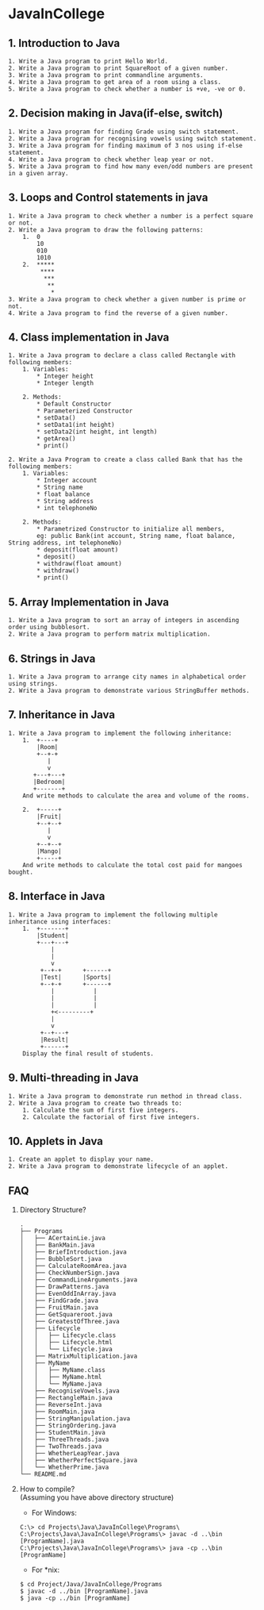 # JavaInCollege

## 1. Introduction to Java 
    1. Write a Java program to print Hello World.
    2. Write a Java program to print SquareRoot of a given number.
    3. Write a Java program to print commandline arguments.
    4. Write a Java program to get area of a room using a class.
    5. Write a Java program to check whether a number is +ve, -ve or 0.

## 2. Decision making in Java(if-else, switch) 
    1. Write a Java program for finding Grade using switch statement.
    2. Write a Java program for recognising vowels using switch statement.
    3. Write a Java program for finding maximum of 3 nos using if-else statement.
    4. Write a Java program to check whether leap year or not.
    5. Write a Java program to find how many even/odd numbers are present in a given array.

## 3. Loops and Control statements in java 
    1. Write a Java program to check whether a number is a perfect square or not.
    2. Write a Java program to draw the following patterns:
        1.  0
            10
            010
            1010
        2.  *****
             ****
              ***
               **
                *
    3. Write a Java program to check whether a given number is prime or not.
    4. Write a Java program to find the reverse of a given number.

## 4. Class implementation in Java 
    1. Write a Java program to declare a class called Rectangle with following members:
        1. Variables:   
            * Integer height
            * Integer length 

        2. Methods:
            * Default Constructor
            * Parameterized Constructor
            * setData()
            * setData1(int height)
            * setData2(int height, int length)
            * getArea()
            * print()

    2. Write a Java Program to create a class called Bank that has the following members:
        1. Variables:
            * Integer account
            * String name
            * float balance
            * String address
            * int telephoneNo

        2. Methods:
            * Parametrized Constructor to initialize all members,
            eg: public Bank(int account, String name, float balance, String address, int telephoneNo)
            * deposit(float amount)
            * deposit()
            * withdraw(float amount)
            * withdraw()
            * print()

## 5. Array Implementation in Java 
    1. Write a Java program to sort an array of integers in ascending order using bubblesort.
    2. Write a Java program to perform matrix multiplication.

## 6. Strings in Java 
    1. Write a Java program to arrange city names in alphabetical order using strings. 
    2. Write a Java program to demonstrate various StringBuffer methods.

## 7. Inheritance  in Java 
    1. Write a Java program to implement the following inheritance: 
        1.  +----+
            |Room|
            +--+-+
               |
               v
           +---+---+
           |Bedroom|
           +-------+
        And write methods to calculate the area and volume of the rooms.
        
        2.  +-----+
            |Fruit|
            +--+--+
               |
               v
            +--+--+
            |Mango|
            +-----+
        And write methods to calculate the total cost paid for mangoes bought.

## 8. Interface in Java 
    1. Write a Java program to implement the following multiple inheritance using interfaces:
        1.  +-------+
            |Student|
            +---+---+
                |
                |
                v
             +--+-+      +------+
             |Test|      |Sports|
             +--+-+      +------+
                |           |
                |           |
                |           |
                +<---------+
                |
                v
             +--+---+
             |Result|
             +------+
        Display the final result of students.
        
## 9. Multi-threading in Java 
    1. Write a Java program to demonstrate run method in thread class.
    2. Write a Java program to create two threads to:
        1. Calculate the sum of first five integers.
        2. Calculate the factorial of first five integers.

## 10. Applets in Java 
    1. Create an applet to display your name.
    2. Write a Java program to demonstrate lifecycle of an applet.

## FAQ

1. Directory Structure?  
    ```
    .
    ├── Programs
    │   ├── ACertainLie.java
    │   ├── BankMain.java
    │   ├── BriefIntroduction.java
    │   ├── BubbleSort.java
    │   ├── CalculateRoomArea.java
    │   ├── CheckNumberSign.java
    │   ├── CommandLineArguments.java
    │   ├── DrawPatterns.java
    │   ├── EvenOddInArray.java
    │   ├── FindGrade.java
    │   ├── FruitMain.java
    │   ├── GetSquareroot.java
    │   ├── GreatestOfThree.java
    │   ├── Lifecycle
    │   │   ├── Lifecycle.class
    │   │   ├── Lifecycle.html
    │   │   └── Lifecycle.java
    │   ├── MatrixMultiplication.java
    │   ├── MyName
    │   │   ├── MyName.class
    │   │   ├── MyName.html
    │   │   └── MyName.java
    │   ├── RecogniseVowels.java
    │   ├── RectangleMain.java
    │   ├── ReverseInt.java
    │   ├── RoomMain.java
    │   ├── StringManipulation.java
    │   ├── StringOrdering.java
    │   ├── StudentMain.java
    │   ├── ThreeThreads.java
    │   ├── TwoThreads.java
    │   ├── WhetherLeapYear.java
    │   ├── WhetherPerfectSquare.java
    │   └── WhetherPrime.java
    └── README.md

    ```
2. How to compile?  
    (Assuming you have above directory structure)  

    * For Windows:  
    ```
    C:\> cd Projects\Java\JavaInCollege\Programs\  
    C:\Projects\Java\JavaInCollege\Programs\> javac -d ..\bin [ProgramName].java  
    C:\Projects\Java\JavaInCollege\Programs\> java -cp ..\bin [ProgramName]  
    ```  
    
    * For *nix:  
    ```
    $ cd Project/Java/JavaInCollege/Programs   
    $ javac -d ../bin [ProgramName].java  
    $ java -cp ../bin [ProgramName]
    ```
